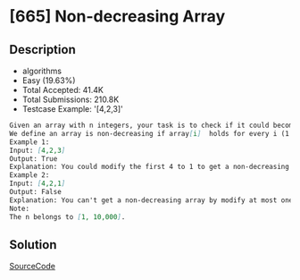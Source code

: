 # [665] Non-decreasing Array

## Description

* algorithms
* Easy (19.63%)
* Total Accepted:    41.4K
* Total Submissions: 210.8K
* Testcase Example:  '[4,2,3]'

```md
Given an array with n integers, your task is to check if it could become non-decreasing by modifying at most 1 element.
We define an array is non-decreasing if array[i]  holds for every i (1 
Example 1:
Input: [4,2,3]
Output: True
Explanation: You could modify the first 4 to 1 to get a non-decreasing array.
Example 2:
Input: [4,2,1]
Output: False
Explanation: You can't get a non-decreasing array by modify at most one element.
Note:
The n belongs to [1, 10,000].

```

## Solution

[SourceCode](./solution.js)